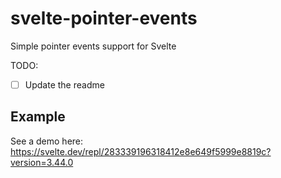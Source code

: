 # svelte-pointer-events

Simple pointer events support for Svelte

TODO:

- [ ] Update the readme

## Example

See a demo here: https://svelte.dev/repl/283339196318412e8e649f5999e8819c?version=3.44.0
